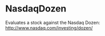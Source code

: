 NasdaqDozen
===========

Evaluates a stock against the Nasdaq Dozen: http://www.nasdaq.com/investing/dozen/
